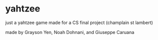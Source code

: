 # yahtzee
just a yahtzee game made for a CS final project (champlain st lambert)

made by Grayson Yen, Noah Dohnani, and Giuseppe Caruana
